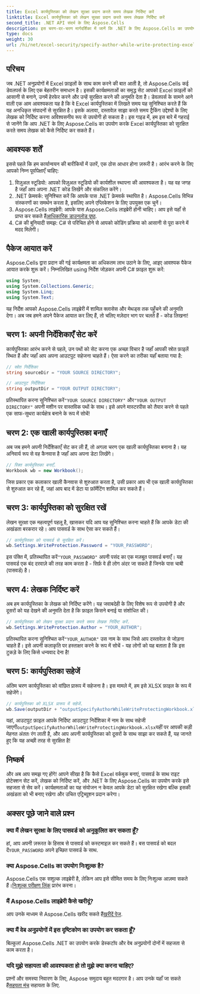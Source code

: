 ```yaml
---
title: Excel कार्यपुस्तिका को लेखन सुरक्षा प्रदान करते समय लेखक निर्दिष्ट करें
linktitle: Excel कार्यपुस्तिका को लेखन सुरक्षा प्रदान करते समय लेखक निर्दिष्ट करें
second_title: .NET API संदर्भ के लिए Aspose.Cells
description: इस चरण-दर-चरण मार्गदर्शिका में जानें कि .NET के लिए Aspose.Cells का उपयोग करते हुए किसी लेखक को निर्दिष्ट करते हुए अपनी Excel कार्यपुस्तिका को लेखन-संरक्षित कैसे करें।
type: docs
weight: 30
url: /hi/net/excel-security/specify-author-while-write-protecting-excel-workbook/
---
```

## परिचय

जब .NET अनुप्रयोगों में Excel फ़ाइलों के साथ काम करने की बात आती है, तो Aspose.Cells कई डेवलपर्स के लिए एक बेहतरीन समाधान है। इसकी कार्यक्षमताओं का समृद्ध सेट आपको Excel फ़ाइलों को आसानी से बनाने, उनमें हेरफेर करने और उन्हें सुरक्षित करने की अनुमति देता है। डेवलपर्स के सामने आने वाली एक आम आवश्यकता यह है कि वे Excel कार्यपुस्तिका में लिखते समय यह सुनिश्चित करते हैं कि यह अनधिकृत संपादनों से सुरक्षित है। इसके अलावा, दस्तावेज़ साझा करते समय ट्रैकिंग उद्देश्यों के लिए लेखक को निर्दिष्ट करना अविश्वसनीय रूप से उपयोगी हो सकता है। इस गाइड में, हम इस बारे में गहराई से जानेंगे कि आप .NET के लिए Aspose.Cells का उपयोग करके Excel कार्यपुस्तिका को सुरक्षित करते समय लेखक को कैसे निर्दिष्ट कर सकते हैं।

## आवश्यक शर्तें

इससे पहले कि हम कार्यान्वयन की बारीकियों में उतरें, एक ठोस आधार होना ज़रूरी है। आरंभ करने के लिए आपको निम्न पूर्वापेक्षाएँ चाहिए:

1. विज़ुअल स्टूडियो: आपको विज़ुअल स्टूडियो की कार्यशील स्थापना की आवश्यकता है। यह वह जगह है जहाँ आप अपना .NET कोड लिखेंगे और संकलित करेंगे।
2. .NET फ्रेमवर्क: सुनिश्चित करें कि आपके पास .NET फ्रेमवर्क स्थापित है। Aspose.Cells विभिन्न संस्करणों का समर्थन करता है, इसलिए अपने एप्लिकेशन के लिए उपयुक्त एक चुनें।
3.  Aspose.Cells लाइब्रेरी: आपके पास Aspose.Cells लाइब्रेरी होनी चाहिए। आप इसे यहाँ से प्राप्त कर सकते हैं[आधिकारिक डाउनलोड पृष्ठ](https://releases.aspose.com/cells/net/).
4. C# की बुनियादी समझ: C# से परिचित होने से आपको कोडिंग प्रक्रिया को आसानी से पूरा करने में मदद मिलेगी।

## पैकेज आयात करें

Aspose.Cells द्वारा प्रदान की गई कार्यक्षमता का अधिकतम लाभ उठाने के लिए, आइए आवश्यक पैकेज आयात करके शुरू करें। निम्नलिखित using निर्देश जोड़कर अपनी C# फ़ाइल शुरू करें:

```csharp
using System;
using System.Collections.Generic;
using System.Linq;
using System.Text;
```

यह निर्देश आपको Aspose.Cells लाइब्रेरी में शामिल क्लासेस और मेथड्स तक पहुँचने की अनुमति देगा। अब जब हमने अपने पैकेज आयात कर लिए हैं, तो चलिए मज़ेदार भाग पर चलते हैं - कोड लिखना!

## चरण 1: अपनी निर्देशिकाएँ सेट करें

कार्यपुस्तिका आरंभ करने से पहले, उन पथों को सेट करना एक अच्छा विचार है जहाँ आपकी स्रोत फ़ाइलें स्थित हैं और जहाँ आप अपना आउटपुट सहेजना चाहते हैं। ऐसा करने का तरीका यहाँ बताया गया है:

```csharp
// स्रोत निर्देशिका
string sourceDir = "YOUR SOURCE DIRECTORY";

// आउटपुट निर्देशिका
string outputDir = "YOUR OUTPUT DIRECTORY";
```

 प्रतिस्थापित करना सुनिश्चित करें`"YOUR SOURCE DIRECTORY"` और`"YOUR OUTPUT DIRECTORY"` अपनी मशीन पर वास्तविक पथों के साथ। इसे अपने मास्टरपीस को तैयार करने से पहले एक साफ-सुथरा कार्यक्षेत्र बनाने के रूप में सोचें!

## चरण 2: एक खाली कार्यपुस्तिका बनाएँ

अब जब हमने अपनी निर्देशिकाएँ सेट कर ली हैं, तो अगला चरण एक खाली कार्यपुस्तिका बनाना है। यह अनिवार्य रूप से वह कैनवास है जहाँ आप अपना डेटा लिखेंगे।

```csharp
// रिक्त कार्यपुस्तिका बनाएँ.
Workbook wb = new Workbook();
```

जिस प्रकार एक कलाकार खाली कैनवास से शुरुआत करता है, उसी प्रकार आप भी एक खाली कार्यपुस्तिका से शुरुआत कर रहे हैं, जहां आप बाद में डेटा या फ़ॉर्मेटिंग शामिल कर सकते हैं।

## चरण 3: कार्यपुस्तिका को सुरक्षित रखें

लेखन सुरक्षा एक महत्वपूर्ण पहलू है, खासकर यदि आप यह सुनिश्चित करना चाहते हैं कि आपके डेटा की अखंडता बरकरार रहे। आप पासवर्ड के साथ ऐसा कर सकते हैं।

```csharp
// कार्यपुस्तिका को पासवर्ड से सुरक्षित करें।
wb.Settings.WriteProtection.Password = "YOUR_PASSWORD";
```

 इस पंक्ति में, प्रतिस्थापित करें`"YOUR_PASSWORD"` अपनी पसंद का एक मज़बूत पासवर्ड बनाएँ। यह पासवर्ड एक बंद दरवाज़े की तरह काम करता है - सिर्फ़ वे ही लोग अंदर जा सकते हैं जिनके पास चाबी (पासवर्ड) है।

## चरण 4: लेखक निर्दिष्ट करें

अब हम कार्यपुस्तिका के लेखक को निर्दिष्ट करेंगे। यह जवाबदेही के लिए विशेष रूप से उपयोगी है और दूसरों को यह देखने की अनुमति देता है कि फ़ाइल किसने बनाई या संशोधित की।

```csharp
// कार्यपुस्तिका को लेखन सुरक्षा प्रदान करते समय लेखक निर्दिष्ट करें.
wb.Settings.WriteProtection.Author = "YOUR_AUTHOR";
```

 प्रतिस्थापित करना सुनिश्चित करें`"YOUR_AUTHOR"` उस नाम के साथ जिसे आप दस्तावेज़ से जोड़ना चाहते हैं। इसे अपनी कलाकृति पर हस्ताक्षर करने के रूप में सोचें - यह लोगों को यह बताता है कि इस टुकड़े के लिए किसे धन्यवाद देना है!

## चरण 5: कार्यपुस्तिका सहेजें

अंतिम चरण कार्यपुस्तिका को वांछित प्रारूप में सहेजना है। इस मामले में, हम इसे XLSX फ़ाइल के रूप में सहेजेंगे। 

```csharp
// कार्यपुस्तिका को XLSX प्रारूप में सहेजें.
wb.Save(outputDir + "outputSpecifyAuthorWhileWriteProtectingWorkbook.xlsx");
```

 यहां, आउटपुट फ़ाइल आपके निर्दिष्ट आउटपुट निर्देशिका में नाम के साथ सहेजी जाएगी`outputSpecifyAuthorWhileWriteProtectingWorkbook.xlsx`यहीं पर आपकी कड़ी मेहनत अंततः रंग लाती है, और आप अपनी कार्यपुस्तिका को दूसरों के साथ साझा कर सकते हैं, यह जानते हुए कि यह अच्छी तरह से सुरक्षित है!

## निष्कर्ष

और अब आप समझ गए होंगे! आपने सीखा है कि कैसे Excel वर्कबुक बनाएं, पासवर्ड के साथ राइट प्रोटेक्शन सेट करें, लेखक को निर्दिष्ट करें, और .NET के लिए Aspose.Cells का उपयोग करके इसे सहजता से सेव करें। कार्यक्षमताओं का यह संयोजन न केवल आपके डेटा को सुरक्षित रखेगा बल्कि इसकी अखंडता को भी बनाए रखेगा और उचित एट्रिब्यूशन प्रदान करेगा।

## अक्सर पूछे जाने वाले प्रश्न

### क्या मैं लेखन सुरक्षा के लिए पासवर्ड को अनुकूलित कर सकता हूँ?  
 हां, आप अपनी ज़रूरत के हिसाब से पासवर्ड को कस्टमाइज़ कर सकते हैं। बस पासवर्ड को बदल दें`YOUR_PASSWORD` अपने इच्छित पासवर्ड के साथ.

### क्या Aspose.Cells का उपयोग निःशुल्क है?  
 Aspose.Cells एक सशुल्क लाइब्रेरी है, लेकिन आप इसे सीमित समय के लिए निःशुल्क आज़मा सकते हैं।[निःशुल्क परीक्षण लिंक](https://releases.aspose.com/) प्रारंभ करना।

### मैं Aspose.Cells लाइब्रेरी कैसे खरीदूं?  
 आप उनके माध्यम से Aspose.Cells खरीद सकते हैं[खरीदें पेज](https://purchase.aspose.com/buy).

### क्या मैं वेब अनुप्रयोगों में इस दृष्टिकोण का उपयोग कर सकता हूँ?  
बिल्कुल! Aspose.Cells .NET का उपयोग करके डेस्कटॉप और वेब अनुप्रयोगों दोनों में सहजता से काम करता है।

### यदि मुझे सहायता की आवश्यकता हो तो मुझे क्या करना चाहिए?  
प्रश्नों और समस्या निवारण के लिए, Aspose समुदाय बहुत मददगार है। आप उनके यहाँ जा सकते हैं[सहयता मंच](https://forum.aspose.com/c/cells/9) सहायता के लिए.